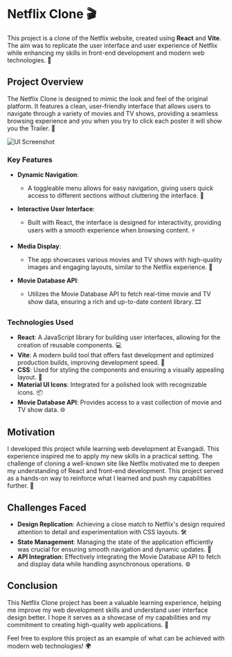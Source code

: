 # Netflix Clone 🎬

This project is a clone of the Netflix website, created using **React** and **Vite**. The aim was to replicate the user interface and user experience of Netflix while enhancing my skills in front-end development and modern web technologies. 🚀

## Project Overview

The Netflix Clone is designed to mimic the look and feel of the original platform. It features a clean, user-friendly interface that allows users to navigate through a variety of movies and TV shows, providing a seamless browsing experience and you when you try to click each poster it will show you the Trailer. 🌟

![UI Screenshot](src/assets/NetflixClone.png)  

### Key Features

- **Dynamic Navigation**: 
  - A toggleable menu allows for easy navigation, giving users quick access to different sections without cluttering the interface. 📱
  
- **Interactive User Interface**: 
  - Built with React, the interface is designed for interactivity, providing users with a smooth experience when browsing content. ⚡
  
- **Media Display**: 
  - The app showcases various movies and TV shows with high-quality images and engaging layouts, similar to the Netflix experience. 🎥

- **Movie Database API**: 
  - Utilizes the Movie Database API to fetch real-time movie and TV show data, ensuring a rich and up-to-date content library. 🎞️

### Technologies Used

- **React**: A JavaScript library for building user interfaces, allowing for the creation of reusable components. 💻
- **Vite**: A modern build tool that offers fast development and optimized production builds, improving development speed. 🚀
- **CSS**: Used for styling the components and ensuring a visually appealing layout. 🎨
- **Material UI Icons**: Integrated for a polished look with recognizable icons. 📦
- **Movie Database API**: Provides access to a vast collection of movie and TV show data. 🌐

## Motivation

I developed this project while learning web development at Evangadi. This experience inspired me to apply my new skills in a practical setting. The challenge of cloning a well-known site like Netflix motivated me to deepen my understanding of React and front-end development. This project served as a hands-on way to reinforce what I learned and push my capabilities further. 💪

## Challenges Faced

- **Design Replication**: Achieving a close match to Netflix's design required attention to detail and experimentation with CSS layouts. 🛠️
- **State Management**: Managing the state of the application efficiently was crucial for ensuring smooth navigation and dynamic updates. 🔄
- **API Integration**: Effectively integrating the Movie Database API to fetch and display data while handling asynchronous operations. ⚙️

## Conclusion

This Netflix Clone project has been a valuable learning experience, helping me improve my web development skills and understand user interface design better. I hope it serves as a showcase of my capabilities and my commitment to creating high-quality web applications. 🌈

Feel free to explore this project as an example of what can be achieved with modern web technologies! 🌍
